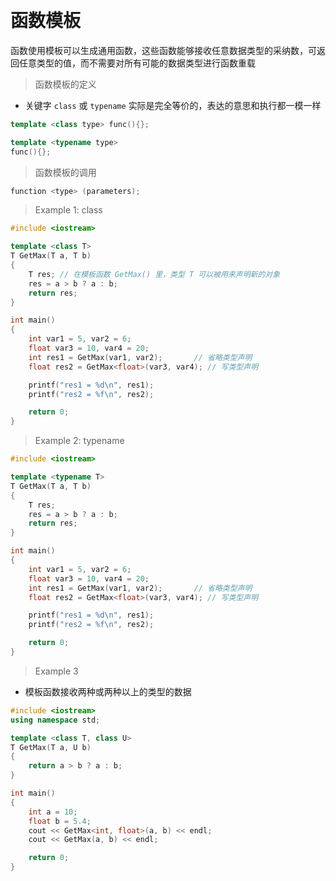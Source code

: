 
&emsp;
# 函数模板

函数使用模板可以生成通用函数，这些函数能够接收任意数据类型的采纳数，可返回任意类型的值，而不需要对所有可能的数据类型进行函数重载

>函数模板的定义
- 关键字 `class` 或 `typename` 实际是完全等价的，表达的意思和执行都一模一样
```c++
template <class type> func(){};

template <typename type> 
func(){};
```

>函数模板的调用
```c++
function <type> (parameters);
```

>Example 1: class
```c++
#include <iostream>

template <class T> 
T GetMax(T a, T b)
{
    T res; // 在模板函数 GetMax() 里，类型 T 可以被用来声明新的对象
    res = a > b ? a : b;
    return res;
}

int main()
{
    int var1 = 5, var2 = 6;
    float var3 = 10, var4 = 20;
    int res1 = GetMax(var1, var2);       // 省略类型声明
    float res2 = GetMax<float>(var3, var4); // 写类型声明

    printf("res1 = %d\n", res1);
    printf("res2 = %f\n", res2);

    return 0;
}
```

>Example 2: typename
```c++
#include <iostream>

template <typename T> 
T GetMax(T a, T b)
{
    T res; 
    res = a > b ? a : b;
    return res;
}

int main()
{
    int var1 = 5, var2 = 6;
    float var3 = 10, var4 = 20;
    int res1 = GetMax(var1, var2);       // 省略类型声明
    float res2 = GetMax<float>(var3, var4); // 写类型声明

    printf("res1 = %d\n", res1);
    printf("res2 = %f\n", res2);

    return 0;
}
```


>Example 3
- 模板函数接收两种或两种以上的类型的数据
```c++
#include <iostream>
using namespace std;

template <class T, class U>
T GetMax(T a, U b)
{
    return a > b ? a : b;
}

int main()
{
    int a = 10;
    float b = 5.4;
    cout << GetMax<int, float>(a, b) << endl;
    cout << GetMax(a, b) << endl;

    return 0;
}
```

